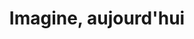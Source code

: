 ---
type: imagine-2020
title : Imagine, aujourd'hui
class: imagine-2020
section_one:
    section_title: nos valeurs
    title: Le manifeste et la charte fondatrice d'Imagine
    text: Pour développer son projet slow press, Imagine s’appuie sur son manifeste (2020) et sur sa charte fondatrice (1996). Deux documents dans lesquels le magazine (ré)affirme ses valeurs, sa ligne éditoriale et ses engagements vis-à-vis des lecteurs. 
    btn_txt: Lire le manifeste
    btn_link: "/notre-manifeste"
    img: notre-manifeste-portrait.jpg
section_two:
    section_title: un voyage nouveau
    title: La cartographie Imagine
    text: "<em>Imagine</em> propose à ses lecteurs de « redevenir terrestres » et de voyager, tous les deux mois, à travers sa nouvelle « cartographie » organisée en six territoires : Sur le volcan, Le sixième continent, Zones fertiles, Terra incognita, Les Confluents et Au large. A chacun d’entre eux correspond un univers thématique, journalistique et graphique."
    btn_txt: En savoir plus
    btn_link: #
    img: imagine-6-territoires.png
section_three:
    section_title: Imagine, c’est quoi ?
    title: "Le processus<br>#Imagine 2020"
    text: "Pour réaliser son nouveau projet éditorial lancé début juin 2020, Imagine a lancé, un an plus tôt, un grand processus créatif baptisé #Imagine2020 en huit étapes." 
    btn_txt: En savoir plus
    btn_link: #
    img: imagine-c-est-quoi.jpg
section_four:
    section_title: Le magazine
    title: Le projet Imagine
    text: Lorem ipsum dolor sit amet, consectetur adipiscing elit, sed do eiusmod tempor incididunt ut labore et dolore magna aliqua. Ut enim ad minim veniam, quis nostrud exercitation ullamco laboris nisi ut aliquip ex ea commodo consequat. 
    btn_txt: En savoir plus
    btn_link: #
    img: differents-regards.jpg
section_five:
    title: Nos partenaires
    text: Lorem ipsum dolor sit amet, consectetur adipiscing elit, sed do eiusmod tempor incididunt ut labore et dolore magna aliqua. Ut enim ad minim veniam, quis nostrud exercitation ullamco laboris nisi ut aliquip ex ea commodo consequat. 
    img_list:
        - img: logo-11-11-11.png
          title: CNCD 11.11.11
          link: https://www.cncd.be/-operation-11-11-11-
        - img: logo-federation-wal-bxl.png
          title: Fédération Wallonie-Bruxelles
          link: http://www.federation-wallonie-bruxelles.be/
        - img: logo-developpement.png
          title: ENABEL - Agence belge de développement
          link: https://www.enabel.be/fr
        - img: logo-11-11-11.png
          title: CNCD 11.11.11
          link: https://www.cncd.be/-operation-11-11-11-
        - img: logo-federation-wal-bxl.png
          title: Fédération Wallonie-Bruxelles
          link: http://www.federation-wallonie-bruxelles.be/
        - img: logo-developpement.png
          title: ENABEL - Agence belge de développement
          link: https://www.enabel.be/fr
section_six:
    title: La presse et nous
---